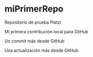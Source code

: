 # miPrimerRepo
Repositorio de prueba Platzi

Mi primera contribución local para GitHub

Un commit más desde GitHub

Una actualización más desde GitHub
